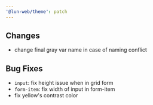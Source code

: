 ```yaml
---
'@lun-web/theme': patch
---
```


## Changes

- change final gray var name in case of naming conflict

## Bug Fixes

- `input`: fix height issue when in grid form
- `form-item`: fix width of input in form-item
- fix yellow's contrast color